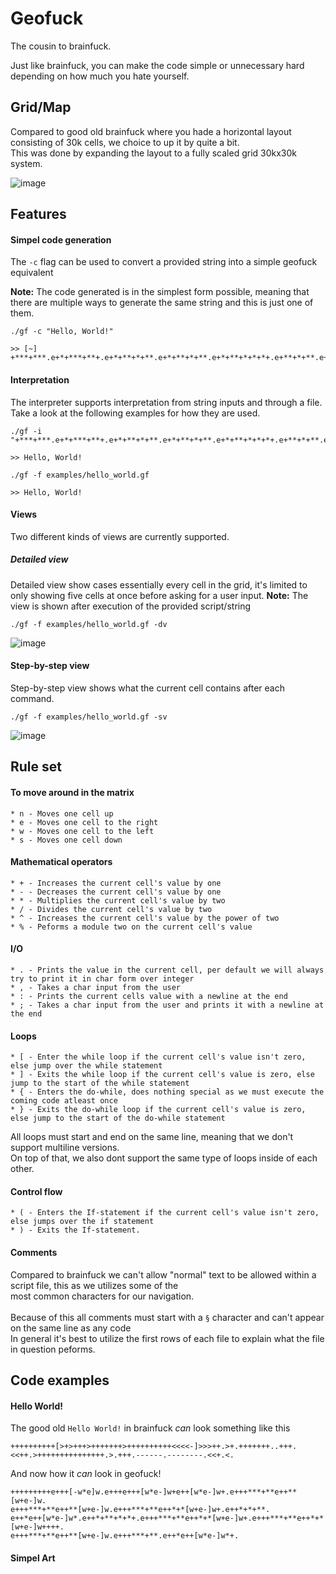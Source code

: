 # Geofuck
The cousin to brainfuck.

Just like brainfuck, you can make the code simple or unnecessary hard depending on how much you hate yourself.

## Grid/Map
Compared to good old brainfuck where you hade a horizontal layout consisting of 30k cells, we choice to up it by quite a bit.<br/>
This was done by expanding the layout to a fully scaled grid 30kx30k system.

![image](https://user-images.githubusercontent.com/14398606/206286738-512f678f-bcdf-471d-b074-64bd129cdf99.png)

## Features

#### Simpel code generation
The `-c` flag can be used to convert a provided string into a simple geofuck equivalent

<b>Note:</b> The code generated is in the simplest form possible, meaning that there are multiple ways to generate the same string and this is just one of them.
```
./gf -c "Hello, World!"

>> [~] +***+***.e+*+***+**+.e+*+**+*+**.e+*+**+*+**.e+*+**+*+*+*+.e+**+*+**.e+*****.e+**+**+*+*+.e+*+**+*+*+*+.e+*+*+***+*.e+*+**+*+**.e+*+***+**.e+*****+.
```

#### Interpretation
The interpreter supports interpretation from string inputs and through a file.
Take a look at the following examples for how they are used.
```
./gf -i "+***+***.e+*+***+**+.e+*+**+*+**.e+*+**+*+**.e+*+**+*+*+*+.e+**+*+**.e+*****.e+**+**+*+*+.e+*+**+*+*+*+.e+*+*+***+*.e+*+**+*+**.e+*+***+**.e+*****+.

>> Hello, World!
```

```
./gf -f examples/hello_world.gf

>> Hello, World!
```
#### Views
Two different kinds of views are currently supported.

##### Detailed view
Detailed view show cases essentially every cell in the grid, it's limited to only showing five cells at once before asking for a user input.
<b>Note:</b> The view is shown after execution of the provided script/string
```
./gf -f examples/hello_world.gf -dv
```

![image](https://user-images.githubusercontent.com/14398606/206398299-2abb7a07-f0a9-4ce5-9c39-2e2d23893d1f.png)

#### Step-by-step view
Step-by-step view shows what the current cell contains after each command.

```
./gf -f examples/hello_world.gf -sv
```

![image](https://user-images.githubusercontent.com/14398606/206398733-aef5fcad-bc6c-4b76-b88d-519d3a47803e.png)

## Rule set

#### To move around in the matrix
```
* n - Moves one cell up
* e - Moves one cell to the right
* w - Moves one cell to the left
* s - Moves one cell down
```

#### Mathematical operators
```
* + - Increases the current cell's value by one
* - - Decreases the current cell's value by one
* * - Multiplies the current cell's value by two
* / - Divides the current cell's value by two
* ^ - Increases the current cell's value by the power of two
* % - Peforms a module two on the current cell's value
```

#### I/O
```
* . - Prints the value in the current cell, per default we will always try to print it in char form over integer
* , - Takes a char input from the user
* : - Prints the current cells value with a newline at the end
* ; - Takes a char input from the user and prints it with a newline at the end
```


#### Loops
```
* [ - Enter the while loop if the current cell's value isn't zero, else jump over the while statement
* ] - Exits the while loop if the current cell's value is zero, else jump to the start of the while statement
* { - Enters the do-while, does nothing special as we must execute the coming code atleast once
* } - Exits the do-while loop if the current cell's value is zero, else jump to the start of the do-while statement
``` 
All loops must start and end on the same line, meaning that we don't support multiline versions.<br/>
On top of that, we also dont support the same type of loops inside of each other.

#### Control flow
```
* ( - Enters the If-statement if the current cell's value isn't zero, else jumps over the if statement
* ) - Exits the If-statement.
```

#### Comments
Compared to brainfuck we can't allow "normal" text to be allowed within a script file, this as we utilizes some of the <br/>
most common characters for our navigation. <br/><br/>
Because of this all comments must start with a `§` character and can't appear on the same line as any code <br/>
In general it's best to utilize the first rows of each file to explain what the file in question peforms.<br/>

## Code examples

#### Hello World!
The good old `Hello World!` in brainfuck *can* look something like this
```
++++++++++[>+>+++>+++++++>++++++++++<<<<-]>>>++.>+.+++++++..+++.<<++.>+++++++++++++++.>.+++.------.--------.<<+.<.
```

And now how it *can* look in geofuck!
```
+++++++++e+++[-w*e]w.e+++e+++[w*e-]w+e++[w*e-]w+.e+++***+**e++**[w+e-]w.
e+++***+**e++**[w+e-]w.e+++***+**e++*+*[w+e-]w+.e++*+*+**.
e++*e++[w*e-]w*.e++*+**+*+*+.e+++***+**e++*+*[w+e-]w+.e+++***+**e++*+*[w+e-]w++++.
e+++***+**e++**[w+e-]w.e+++***+**.e++*e++[w*e-]w*+.
```

#### Simpel Art
